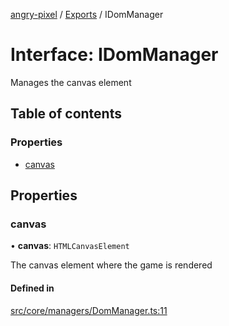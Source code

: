 [angry-pixel](../README.md) / [Exports](../modules.md) / IDomManager

# Interface: IDomManager

Manages the canvas element

## Table of contents

### Properties

- [canvas](IDomManager.md#canvas)

## Properties

### canvas

• **canvas**: `HTMLCanvasElement`

The canvas element where the game is rendered

#### Defined in

[src/core/managers/DomManager.ts:11](https://github.com/angry-pixel-studio/angry-pixel-engine/blob/2e7a4eb/src/core/managers/DomManager.ts#L11)
